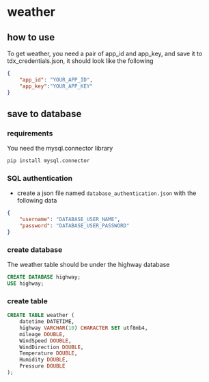 # weather

## how to use

To get weather, you need a pair of app_id and app_key, and save it to tdx_credentials.json, it should look like the following

```json
{
    "app_id": "YOUR_APP_ID",
    "app_key":"YOUR_APP_KEY"
}
```

## save to database

### requirements

You need the mysql.connector library

```bash
pip install mysql.connector
```

### SQL authentication

- create a json file named ```database_authentication.json``` with the following data
```json
{
    "username": "DATABASE_USER_NAME",
    "password": "DATABASE_USER_PASSWORD"
}
```

### create database

The weather table should be under the highway database

```sql
CREATE DATABASE highway;
USE highway;
```

### create table

```sql
CREATE TABLE weather (
    datetime DATETIME,
    highway VARCHAR(10) CHARACTER SET utf8mb4,
    mileage DOUBLE,
    WindSpeed DOUBLE,
    WindDirection DOUBLE,
    Temperature DOUBLE,
    Humidity DOUBLE,
    Pressure DOUBLE
);
```

